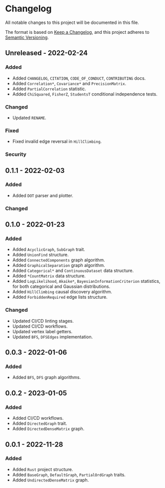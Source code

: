# Changelog

All notable changes to this project will be documented in this file.

The format is based on [Keep a Changelog](https://keepachangelog.com/en/1.0.0/),
and this project adheres to [Semantic Versioning](https://semver.org/spec/v2.0.0.html).

## Unreleased - 2022-02-24

### Added

- Added `CHANGELOG`, `CITATION`, `CODE_OF_CONDUCT`, `CONTRIBUTING` docs.
- Added `Correlation*`, `Covariance*` and `PrecisionMatrix`.
- Added `PartialCorrelation` statistic.
- Added `ChiSquared`, `FisherZ`, `StudentsT` conditional independence tests.

### Changed

- Updated `RENAME`.

### Fixed

- Fixed invalid edge reversal in `HillClimbing`.

### Security

## 0.1.1 - 2022-02-03

### Added

- Added `DOT` parser and plotter.

### Changed

## 0.1.0 - 2022-01-23

### Added

- Added `AcyclicGraph`, `SubGraph` trait.
- Added `UnionFind` structure.
- Added `ConnectedComponents` graph algorithm.
- Added `GraphicalSeparation` graph algorithm.
- Added `Categorical*` and `ContinuousDataset` data structure.
- Added `*CountMatrix` data structure.
- Added `LogLikelihood`, `Akaike*`, `BayesianInformationCriterion` statistics, for both categorical and Gaussian distributions.
- Added `HillClimbing` causal discovery algorithm.
- Added `ForbiddenRequired` edge lists structure.

### Changed

- Updated CI/CD linting stages.
- Updated CI/CD workflows.
- Updated vertex label getters.
- Updated `BFS`, `DFSEdges` implementation.

## 0.0.3 - 2022-01-06

### Added

- Added `BFS`, `DFS` graph algorithms.

## 0.0.2 - 2023-01-05

### Added

- Added CI/CD workflows.
- Added `DirectedGraph` trait.
- Added `DirectedDenseMatrix` graph.

## 0.0.1 - 2022-11-28

### Added

- Added `Rust` project structure.
- Added `BaseGraph`, `DefaultGraph`, `PartialOrdGraph` traits.
- Added `UndirectedDenseMatrix` graph.
